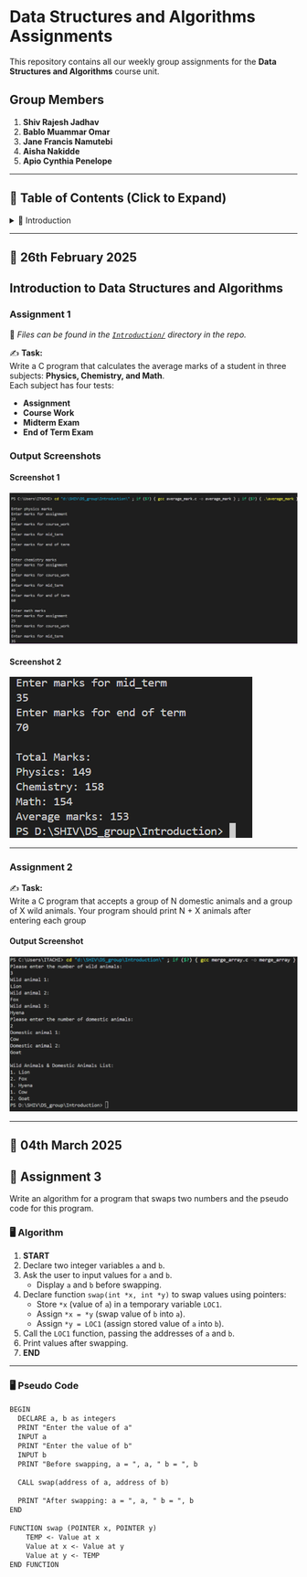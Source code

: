 # Data Structures and Algorithms Assignments  

This repository contains all our weekly group assignments for the **Data Structures and Algorithms** course unit.  

## **Group Members**  
1. **Shiv Rajesh Jadhav**  
2. **Bablo Muammar Omar**  
3. **Jane Francis Namutebi**  
4. **Aisha Nakidde**  
5. **Apio Cynthia Penelope**  

---

## **📂 Table of Contents (Click to Expand)**  

<details>
  <summary>📌 Introduction</summary>

  - [Introduction to Data Structures and Algorithms](#introduction-to-data-structures-and-algorithms)  
  - [Assignment 1](#assignment-1)  
  - [Assignment 2](#assignment-2)
  - [Assignment 3](#assignment-3)  
  - [Output Screenshots](#output-screenshots)  

</details>

---

## **📅 26th February 2025**  

## **Introduction to Data Structures and Algorithms**  

### **Assignment 1**  
📁 *Files can be found in the [`Introduction/`](Introduction/) directory in the repo.*  

✍ **Task:**  
Write a C program that calculates the average marks of a student in three subjects: **Physics, Chemistry, and Math**.  
Each subject has four tests:  
- **Assignment**  
- **Course Work**  
- **Midterm Exam**  
- **End of Term Exam**  

### **Output Screenshots**  
#### **Screenshot 1**  
![Screen 1](screenshots/Average_marks1.png)  

#### **Screenshot 2**  
![Screen 2](screenshots/Average_marks2.png)  

---

### **Assignment 2**  
✍ **Task:**  
Write a C program that accepts a group of N domestic animals and a group of X wild animals.
Your program should print N + X animals after entering each group  

#### **Output Screenshot**  
![Output Assignment 2](screenshots/Merge_array.png)  

---
## **📅 04th March 2025** 
## 📝 **Assignment 3** 
Write an algorithm for a program that swaps two numbers and the pseudo code for this program.

### 🖥 **Algorithm**  

1. **START**  
2. Declare two integer variables `a` and `b`.  
3. Ask the user to input values for `a` and `b`.  
   - Display `a` and `b` before swapping.  
4. Declare function `swap(int *x, int *y)` to swap values using pointers:  
   - Store `*x` (value of `a`) in a temporary variable `LOC1`.  
   - Assign `*x = *y` (swap value of `b` into `a`).  
   - Assign `*y = LOC1` (assign stored value of `a` into `b`).  
5. Call the `LOC1` function, passing the addresses of `a` and `b`.  
6. Print values after swapping.  
7. **END**  

---

### 🖥 **Pseudo Code**  

```plaintext
BEGIN
  DECLARE a, b as integers
  PRINT "Enter the value of a"
  INPUT a
  PRINT "Enter the value of b"
  INPUT b
  PRINT "Before swapping, a = ", a, " b = ", b

  CALL swap(address of a, address of b)

  PRINT "After swapping: a = ", a, " b = ", b
END

FUNCTION swap (POINTER x, POINTER y)
    TEMP <- Value at x
    Value at x <- Value at y
    Value at y <- TEMP
END FUNCTION
